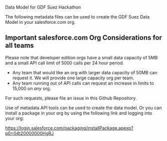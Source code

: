 Data Model for GDF Suez Hackathon

The following metadata files can be used to create the GDF Suez Data Model in your salesforce.com org. 

**Important salesforce.com Org Considerations for all teams**
------------------------------
Please note that developer edition orgs have a small data capacity of 5MB and a small API call limit of 5000 calls per 24 hour period. 
* Any team that would like an org with larger data capacity of 50MB can request it. We will provide one large capacity org per team. 
* Any team running out of API calls can request an increase in limits to 15,000 on *any* org. 

For such requests, please file an issue in this Github Repository. 

Use of metadata API tools can be used to create the data model. Or you can install a package in your org by using the following link and logging into your org:

https://login.salesforce.com/packaging/installPackage.apexp?p0=04t20000000HgRJ